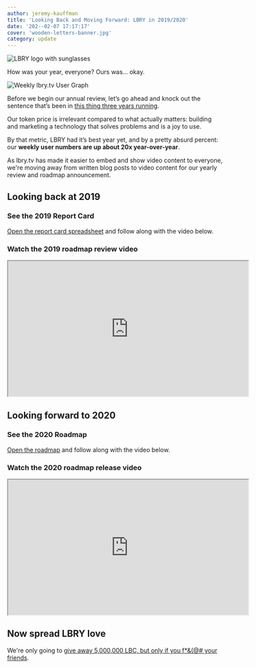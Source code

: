 ```yaml
---
author: jeremy-kauffman
title: 'Looking Back and Moving Forward: LBRY in 2019/2020'
date: '202--02-07 17:17:17'
cover: 'wooden-letters-banner.jpg'
category: update
---
```


![LBRY logo with sunglasses](https://spee.ch/9/lbrylogoglasses.png)

How was your year, everyone? Ours was… okay.

![Weekly lbry.tv User Graph](https://spee.ch/1/lbrytvq12020weekly.png)

Before we begin our annual review, let’s go ahead and knock out the sentence that’s been in [this thing three years running](https://lbry.com/news/lbry-in-2018-2019).

Our token price is irrelevant compared to what actually matters: building and marketing a technology that solves problems and is a joy to use.

By that metric, LBRY had it’s best year yet, and by a pretty absurd percent: our **weekly user numbers are up about 20x year-over-year**.

As lbry.tv has made it easier to embed and show video content to everyone, we're moving away from written blog posts to video content for our yearly review and roadmap announcement.

## Looking back at 2019

### See the 2019 Report Card

[Open the report card spreadsheet](https://lbry.com/2019goalsreportcard) and follow along with the video below.

### Watch the 2019 roadmap review video

<iframe width="560" height="315" src="https://lbry.tv/$/embed/LBRY-2019-Review/0368a0ccd107d86c6fe953ffc980b0da40db3455" allowfullscreen></iframe>

## Looking forward to 2020

### See the 2020 Roadmap

[Open the roadmap](https://lbry.com/roadmap) and follow along with the video below.

### Watch the 2020 roadmap release video

<iframe width="560" height="315" src="https://lbry.tv/$/embed/LBRY-2019-Review/0368a0ccd107d86c6fe953ffc980b0da40db3455" allowfullscreen></iframe>

## Now spread LBRY love

We're only going to [give away 5,000,000 LBC, but only if you f*&(@# your friends](https://lbry.tv/@lbry:3f/downtofollowfebruary:b).
